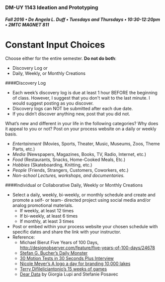 ### DM-UY 1143 Ideation and Prototyping
##### Fall 2016 • De Angela L. Duff • Tuesdays and Thursdays • 10:30-12:20pm • 2MTC MAGNET 811

# Constant Input Choices

Choose either for the entire semester. **Do not do both**:

*   Discovery Log or
*   Daily, Weekly, or Monthly Creations

####Discovery Log

*   Each week’s discovery log is due at least 1 hour BEFORE the beginning of class. However, I suggest that you don't wait to the last minute. I would suggest posting as you discover.
*   Discovery logs can NOT be submitted after each due date.
*   If you didn’t discover anything new, post that you did not.

What’s new and different in your life in the following categories? Why does it appeal to you or not? Post on your process website on a daily or weekly basis.

*   _Entertainment_ (Movies, Sports, Theater, Music, Museums, Zoos, Theme Parts, etc.)
*   _Media_ (Newspapers, Magazines, Books, TV, Radio, Internet, etc.)
*   _Food_ (Restaurants, Snacks, Home-Cooked Meals, Etc.)
*   _Hobbies_ (Skateboarding, Knitting, etc.)
*   _People_ (Friends, Strangers, Customers, Coworkers, etc.)
*   _Non-school Lectures, workshops, and documentaries._

####Individual or Collaborative Daily, Weekly or Monthly Creations

*   Select a daily, weekly, bi-weekly, or monthly schedule and create and promote a self- or team- directed project using social media and/or analog promotional materials.
    *   If weekly, at least 12 times
    *   If bi-weekly, at least 6 times
    *   If monthly, at least 3 times
*   Post or embed within your process website your chosen schedule with specific dates and share the link with your instructor.
*   Reference:
    *   Michael Bierut Five Years of 100 Days, http://designobserver.com/feature/five-years-of-100-days/24678
    *   [Stefan G. Bucher’s Daily Monster](http://www.dailymonster.com/344_loves_you/monsterarchive.html)
    *   [30 Motion Tests in 30 Seconds Plus Interview](http://greyscalegorilla.com/blog/2011/01/30-motion-tests-in-30-seconds-plus-interview)
    *   [Nicole Meyer’s A logo a day for branding 10,000 lakes](http://www.psfk.com/2011/09/branding-10000-lakes-one-minnesota-lake-one-logo-every-day.html)
    *   [Terry Difileliciantonio’s 15 weeks of games]([http://15weeksofgames.wordpress.com](http://15weeksofgames.wordpress.com))
    *   [Dear Data](http://www.dear-data.com/theproject) by Giorgia Lupi and Stefanie Posavec
